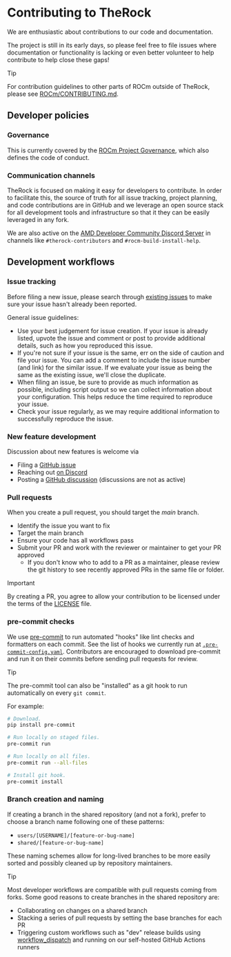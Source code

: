 # Contributing to TheRock

We are enthusiastic about contributions to our code and documentation.

The project is still in its early days, so please feel free to file issues where documentation or
functionality is lacking or even better volunteer to help contribute to help close these gaps!

> [!TIP]
> For contribution guidelines to other parts of ROCm outside of TheRock, please see
> [ROCm/CONTRIBUTING.md](https://github.com/ROCm/ROCm/blob/develop/CONTRIBUTING.md).

## Developer policies

### Governance

This is currently covered by the
[ROCm Project Governance](https://github.com/ROCm/ROCm/blob/develop/GOVERNANCE.md),
which also defines the code of conduct.

### Communication channels

TheRock is focused on making it easy for developers to contribute. In order to facilitate this,
the source of truth for all issue tracking, project planning, and code contributions are in GitHub and
we leverage an open source stack for all development tools and infrastructure so that it they can be
easily leveraged in any fork.

We are also active on the [AMD Developer Community Discord Server](https://discord.com/invite/amd-dev)
in channels like `#therock-contributors` and `#rocm-build-install-help`.

## Development workflows

### Issue tracking

Before filing a new issue, please search through
[existing issues](https://github.com/ROCm/TheRock/issues) to make sure your issue hasn't
already been reported.

General issue guidelines:

- Use your best judgement for issue creation. If your issue is already listed, upvote the issue and
  comment or post to provide additional details, such as how you reproduced this issue.
- If you're not sure if your issue is the same, err on the side of caution and file your issue.
  You can add a comment to include the issue number (and link) for the similar issue. If we evaluate
  your issue as being the same as the existing issue, we'll close the duplicate.
- When filing an issue, be sure to provide as much information as possible, including script output so
  we can collect information about your configuration. This helps reduce the time required to
  reproduce your issue.
- Check your issue regularly, as we may require additional information to successfully reproduce the
  issue.

### New feature development

Discussion about new features is welcome via

- Filing a [GitHub issue](https://github.com/ROCm/TheRock/issues)
- Reaching out [on Discord](https://discord.com/invite/amd-dev)
- Posting a [GitHub discussion](https://github.com/ROCm/TheRock/discussions) (discussions are not as active)

### Pull requests

When you create a pull request, you should target the *main* branch.

- Identify the issue you want to fix
- Target the main branch
- Ensure your code has all workflows pass
- Submit your PR and work with the reviewer or maintainer to get your PR approved
  - If you don't know who to add to a PR as a maintainer, please review the git history to see recently approved PRs in the same file or folder.

> [!IMPORTANT]
> By creating a PR, you agree to allow your contribution to be licensed under the
> terms of the [LICENSE](LICENSE) file.

### pre-commit checks

We use [pre-commit](https://pre-commit.com/) to run automated "hooks" like lint
checks and formatters on each commit. See the list of hooks we currently
run at [`.pre-commit-config.yaml`](.pre-commit-config.yaml). Contributors are
encouraged to download pre-commit and run it on their commits before sending
pull requests for review.

> [!TIP]
> The pre-commit tool can also be "installed" as a git hook to run automatically
> on every `git commit`.

For example:

```bash
# Download.
pip install pre-commit

# Run locally on staged files.
pre-commit run

# Run locally on all files.
pre-commit run --all-files

# Install git hook.
pre-commit install
```

### Branch creation and naming

If creating a branch in the shared repository (and not a fork), prefer to choose
a branch name following one of these patterns:

- `users/[USERNAME]/[feature-or-bug-name]`
- `shared/[feature-or-bug-name]`

These naming schemes allow for long-lived branches to be more easily sorted and
possibly cleaned up by repository maintainers.

> [!TIP]
> Most developer workflows are compatible with pull requests coming from forks.
> Some good reasons to create branches in the shared repository are:
>
> - Collaborating on changes on a shared branch
> - Stacking a series of pull requests by setting the base branches for each PR
> - Triggering custom workflows such as "dev" release builds using
>   [workflow_dispatch](https://docs.github.com/en/actions/how-tos/manage-workflow-runs/manually-run-a-workflow)
>   and running on our self-hosted GitHub Actions runners
